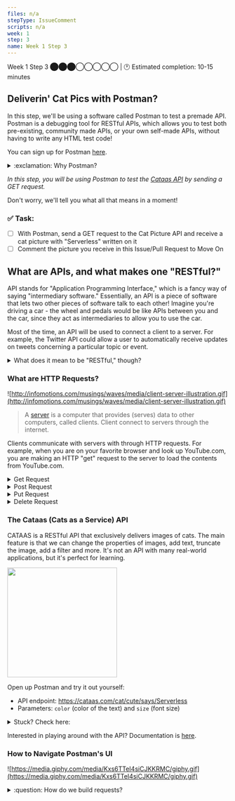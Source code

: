 ```yaml
---
files: n/a
stepType: IssueComment
scripts: n/a
week: 1
step: 3
name: Week 1 Step 3
---
```


Week 1 Step 3 ⬤⬤⬤◯◯◯◯◯ | 🕐 Estimated completion: 10-15 minutes

## Deliverin' Cat Pics with Postman? 

In this step, we'll be using a software called Postman to test a premade API. Postman is a debugging tool for RESTful APIs, which allows you to test both pre-existing, community made APIs, or your own self-made APIs, without having to write any HTML test code!

You can sign up for Postman [here](https://www.postman.com/).
<details>
<summary>:exclamation: Why Postman?</summary>
</br>
While VS Code has its own [REST Client](https://marketplace.visualstudio.com/items?itemName=humao.rest-client) extension, Postman is an industry-standard tool that would be advantageous to learn in the case that you don't have access to a built-in debugging tool for REST APIs. We are using the online version to save space, but there is also a desktop version that you can download using [this link](https://www.postman.com/downloads/). If you would like, feel free to use VS Code's extension instead of Postman.
<br>
</details>

*In this step, you will be using Postman to test the [Cataas API](cataas.com) by sending a GET request.*

Don't worry, we'll tell you what all that means in a moment!

### ✅  Task:

- [ ]  With Postman, send a GET request to the Cat Picture API and receive a cat picture with "Serverless" written on it 
- [ ]  Comment the picture you receive in this Issue/Pull Request to Move On

## What are APIs, and what makes one "RESTful?"

API stands for "Application Programming Interface," which is a fancy way of saying "intermediary software." Essentially, an API is a piece of software that lets two other pieces of software talk to each other! Imagine you're driving a car - the wheel and pedals would be like APIs between you and the car, since they act as intermediaries to allow you to use the car.

Most of the time, an API will be used to connect a client to a server. For example, the Twitter API could allow a user to automatically receive updates on tweets concerning a particular topic or event.
<details>
<summary> What does it mean to be "RESTful," though? </summary>

A "RESTful" API is an API that follows a few different rules/coding practices which the software industry has decided to call "restful." Any API that follows these 5 rules is, by definition, RESTful. 

**You don't need to worry about the 5 rules**, but if you're curious...

1. Internally, the API should keep the things the user does and the things the server does separate.
2. The server shouldn't ever need to store the user's data to function.
3. All output data from the API should mark itself as either "cacheable" or "non-cacheable" (cacheable data can be stored and reused later by the user, while non-cacheable data should be discarded and recomputed by the API every time).
4. The user shouldn't be able to tell whether or not they're communicating with the API's server, or an intermediary server.
5. The interface of the API should conform to a few agreed-upon conventions (that we won't be going over here).
</details>

### What are HTTP Requests?
![http://infomotions.com/musings/waves/media/client-server-illustration.gif](http://infomotions.com/musings/waves/media/client-server-illustration.gif)

> A [server](https://www.infotech.co.uk/blog/it-infrastructure-what-does-a-server-actually-do) is a computer that provides (serves) data to other computers, called clients. Client connect to servers through the internet.

Clients communicate with servers with through HTTP requests. For example, when you are on your favorite browser and look up YouTube.com, you are making an HTTP "get" request to the server to load the contents from YouTube.com.

<details>
<summary>Get Request</summary>
A "Get Request" gets data from a server (hence the name). The data we want is specified using a URL we call a Request URL. In this case, you will use a Get Request URL from the Catass API to receive a cat picture.


</details>

<details>
<summary>Post Request</summary>
A Post Request is used to send data to a server, to create or update a resource. The information submitted to the server is archived in the request body of the HTTP request.
This is often used to send user-generated data to a server. An example could be uploading a picture to a Post URL.

</details>

<details>
<summary>Put Request</summary>
A Put Request is similar to a Post Request, but a put request will always have the same result every time you use one, whereas a post request might not. We call this property "idempotency."

</details>

<details>
<summary>Delete Request</summary>
A Delete request is used to delete resources indicated by the URL and will remove the targeted resources.

</details>


### The Cataas (Cats as a Service) API
CATAAS is a RESTful API that exclusively delivers images of cats. The main feature is that we can change the properties of images, add text, truncate the image, add a filter and more. It's not an API with many real-world applications, but it's perfect for learning.

<img src="https://cataas.com/cat/says/hello%20world!" height="250" width="250">

Open up Postman and try it out yourself:
* API endpoint: https://cataas.com/cat/cute/says/Serverless
* Parameters: `color` (color of the text) and `size` (font size)

<details>
<summary>Stuck? Check here:</summary>
<br>

1. **Specifying the API Endpoint:** Enter https://cataas.com/cat/cute/says/Serverless, which is the API endpoint, into the text box next to GET

![image](https://user-images.githubusercontent.com/69332964/98034882-ad787100-1de5-11eb-83fd-9cb73f78beae.png)

2. **Setting Parameters:** Click on "Params" and enter `color` into Key and the color you want (eg. blue) into Value. Enter `size` into the next Key row and a number (eg. 50) into Value.
> **Note on parameters:** 
> * the `size` parameter refers to the font size of your caption. It has a limit at around 1,200.
> * Colors are pretty hit or miss; since the Cat API is on the web, but it generally adheres to HTML color names. Expect values such as "blue, green, yellow" to work.
> * The API can take very large words as input for the caption, however only **34** characters can be seen on the picture at one time .
3. **Click `Send` to get your cat picture**
    <br><br/>
    </details>

Interested in playing around with the API? Documentation is [here](https://cataas.com/#/).


### How to Navigate Postman's UI
![https://media.giphy.com/media/Kxs6TTeI4siCJKKRMC/giphy.gif](https://media.giphy.com/media/Kxs6TTeI4siCJKKRMC/giphy.gif)

<details>
  <summary>:question: How do we build requests?</summary>

  The [Postman documentation](https://learning.postman.com/docs/sending-requests/requests/) covers:
  * Creating requests
  * Adding request detail
  * Setting request URLs
  * Selecting request methods
  * Sending parameters
  * Sending body data
  * Authenticating requests
  * Configuring request headers
</details>
